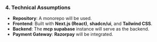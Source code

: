 ### **4. Technical Assumptions**

* **Repository**: A monorepo will be used.
* **Frontend**: Built with **Next.js (React)**, **shadcn/ui**, and **Tailwind CSS**.
* **Backend**: The **mcp supabase** instance will serve as the backend.
* **Payment Gateway**: **Razorpay** will be integrated.
